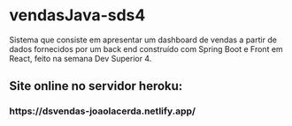 <h1>vendasJava-sds4</h1>
Sistema que consiste em apresentar um dashboard de vendas a partir de dados fornecidos por um back end construído com Spring Boot e Front em React, feito na semana Dev Superior 4.<br/>


<h2>Site online no servidor heroku: </h2>
<h3>https://dsvendas-joaolacerda.netlify.app/</h3>
